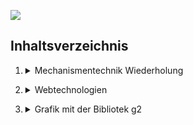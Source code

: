 <nav>

<a href="{base}/index.html"><img src="{base}/img/cover.png"></img></a>

## Inhaltsverzeichnis

<ol start="1">
    <li><details><summary markdown="span">Mechanismentechnik Wiederholung</summary>
        <ol>
        <li><a href="{base}/01_Mechanismentechnik_Wiederholung.md/Getriebekinematik.html">Getriebekinematik</a></li> 
        <li><a href="{base}/01_Mechanismentechnik_Wiederholung.md/Maschengleichung.html">Maschengleichung</a></li>
        <li><a href="{base}/01_Mechanismentechnik_Wiederholung.md/Lageanalyse des Viergelenks.html">Lageranalyse des Viergelenks</a></li>
        <li><a href="{base}/01_Mechanismentechnik_Wiederholung.md/Übertragungsgleichung.html">Übertragungsgleichung und Übertragungsfunktion</a></li>
        <li><a href="{base}/01_Mechanismentechnik_Wiederholung.md/Koppelkurve.html">Koppelkurven</a></li>
        <li><a href="{base}/01_Mechanismentechnik_Wiederholung.md/Geschwindigkeit.html">Geschwindigkeit</a></li>
        <li><a href="{base}/01_Mechanismentechnik_Wiederholung.md/Beschleunigung.html">Beschleunigung</a></li>
        <li><a href="{base}/01_Mechanismentechnik_Wiederholung.md/Relativbewegung.html">Relativbewegung</a></li>
        <li><a href="{base}/01_Mechanismentechnik_Wiederholung.md/Bressesche Kreise.html">Bresse'sche Kreise</a></li> 
        <li><a href="{base}/01_Mechanismentechnik_Wiederholung.md/Ball'scher Punkt.html">Ball'scher Punkt</a></li> 
        <li><a href="{base}/01_Mechanismentechnik_Wiederholung.md/Momentanpol.html">Momentanpol</a></li> 
        <li><a href="{base}/01_Mechanismentechnik_Wiederholung.md/Wendepol.html">Wendepol</a></li>
        <li><a href="{base}/01_Mechanismentechnik_Wiederholung.md/Tangentialpol.html">Tangentialpol</a></li>
        <li><a href="{base}/01_Mechanismentechnik_Wiederholung.md/Beschleunigungpol.html">Beschleunigungspol</a></li>  
        </ol>
    </details></li>
</ol>

<ol start="2">
    <li><details><summary markdown="span">Webtechnologien</summary>
    <ol>
        <li><a href="{base}/02_Webtechnologie.md/Grundlagen.html">Grundlagen</a></li>
        <li><a href="{base}/02_Webtechnologie.md/Uebungen.html">Übungen</a></li> 
    </ol>
    </details></li>
</ol>

<ol start="3">
    <li><details><summary markdown="span">Grafik mit der Bibliotek g2</summary>
    <ol>
        <li><a href="{base}/03_Grafik_mit_der_Bibliothek_g2.md/Grafik im Webbrowser.html">Grafik im Webbrowser</a></li>
        <li><a href="{base}/03_Grafik_mit_der_Bibliothek_g2.md/g2 Methode.html">g2 Methoden</a></li>
        <li><a href="{base}/03_Grafik_mit_der_Bibliothek_g2.md/g2ExtErweiterung.html">g2.ext Erweiterung</a></li> 
    </ol>
    </details></li>
</ol>

</nav>

